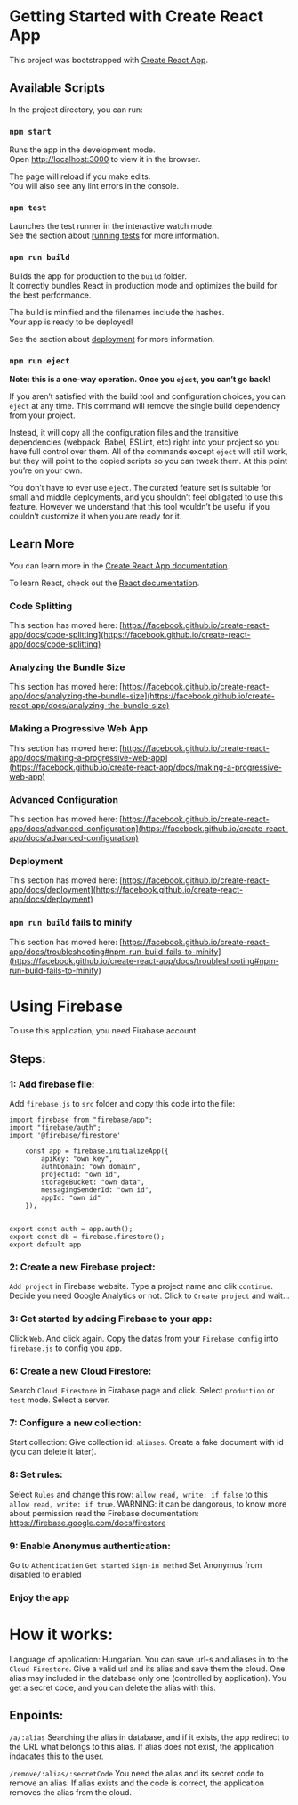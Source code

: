 # Getting Started with Create React App

This project was bootstrapped with [Create React App](https://github.com/facebook/create-react-app).

## Available Scripts

In the project directory, you can run:

### `npm start`

Runs the app in the development mode.\
Open [http://localhost:3000](http://localhost:3000) to view it in the browser.

The page will reload if you make edits.\
You will also see any lint errors in the console.

### `npm test`

Launches the test runner in the interactive watch mode.\
See the section about [running tests](https://facebook.github.io/create-react-app/docs/running-tests) for more information.

### `npm run build`

Builds the app for production to the `build` folder.\
It correctly bundles React in production mode and optimizes the build for the best performance.

The build is minified and the filenames include the hashes.\
Your app is ready to be deployed!

See the section about [deployment](https://facebook.github.io/create-react-app/docs/deployment) for more information.

### `npm run eject`

**Note: this is a one-way operation. Once you `eject`, you can’t go back!**

If you aren’t satisfied with the build tool and configuration choices, you can `eject` at any time. This command will remove the single build dependency from your project.

Instead, it will copy all the configuration files and the transitive dependencies (webpack, Babel, ESLint, etc) right into your project so you have full control over them. All of the commands except `eject` will still work, but they will point to the copied scripts so you can tweak them. At this point you’re on your own.

You don’t have to ever use `eject`. The curated feature set is suitable for small and middle deployments, and you shouldn’t feel obligated to use this feature. However we understand that this tool wouldn’t be useful if you couldn’t customize it when you are ready for it.

## Learn More

You can learn more in the [Create React App documentation](https://facebook.github.io/create-react-app/docs/getting-started).

To learn React, check out the [React documentation](https://reactjs.org/).

### Code Splitting

This section has moved here: [https://facebook.github.io/create-react-app/docs/code-splitting](https://facebook.github.io/create-react-app/docs/code-splitting)

### Analyzing the Bundle Size

This section has moved here: [https://facebook.github.io/create-react-app/docs/analyzing-the-bundle-size](https://facebook.github.io/create-react-app/docs/analyzing-the-bundle-size)

### Making a Progressive Web App

This section has moved here: [https://facebook.github.io/create-react-app/docs/making-a-progressive-web-app](https://facebook.github.io/create-react-app/docs/making-a-progressive-web-app)

### Advanced Configuration

This section has moved here: [https://facebook.github.io/create-react-app/docs/advanced-configuration](https://facebook.github.io/create-react-app/docs/advanced-configuration)

### Deployment

This section has moved here: [https://facebook.github.io/create-react-app/docs/deployment](https://facebook.github.io/create-react-app/docs/deployment)

### `npm run build` fails to minify

This section has moved here: [https://facebook.github.io/create-react-app/docs/troubleshooting#npm-run-build-fails-to-minify](https://facebook.github.io/create-react-app/docs/troubleshooting#npm-run-build-fails-to-minify)


# Using Firebase

To use this application, you need Firabase account.

## Steps:

### 1: Add firebase file:

Add `firebase.js` to `src` folder and copy this code into the file:

    import firebase from "firebase/app";
    import "firebase/auth";
    import '@firebase/firestore'

        const app = firebase.initializeApp({
            apiKey: "own key",
            authDomain: "own domain",
            projectId: "own id",
            storageBucket: "own data",
            messagingSenderId: "own id",
            appId: "own id"
        });


    export const auth = app.auth();
    export const db = firebase.firestore();
    export default app

### 2: Create a new Firebase project:

`Add project` in Firebase website. 
Type a project name and clik `continue`.
Decide you need Google Analytics or not.
Click to `Create project` and wait...

### 3: Get started by adding Firebase to your app:

Click `Web`.
And click again.
Copy the datas from your `Firebase config` into `firebase.js` to config you app.

### 6: Create a new Cloud Firestore:

Search `Cloud Firestore` in Firabase page and click.
Select `production` or `test` mode.
Select a server.

### 7: Configure a new collection:

Start collection:
Give collection id: `aliases`.
Create a fake document with id (you can delete it later).

### 8: Set rules:

Select `Rules` and change this row: `allow read, write: if false` to this `allow read, write: if true`.
WARNING: it can be dangorous, to know more about permission read the Firebase documentation: https://firebase.google.com/docs/firestore

### 9: Enable Anonymus authentication:

Go to `Athentication`
`Get started`
`Sign-in method`
Set Anonymus from disabled to enabled

### Enjoy the app

# How it works:
Language of application: Hungarian.
You can save url-s and aliases in to the `Cloud Firestore`. 
Give a valid url and its alias and save them the cloud.
One alias may included in the database only one (controlled by application).
You get a secret code, and you can delete the alias with this.

## Enpoints:

`/a/:alias`
Searching the alias in database, and if it exists, the app redirect to the URL what belongs to this alias.
If alias does not exist, the application indacates this to the user.

`/remove/:alias/:secretCode`
You need the alias and its secret code to remove an alias. 
If alias exists and the code is correct, the application removes the alias from the cloud.

